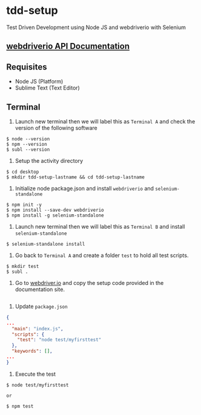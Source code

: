 # tdd-setup
Test Driven Development using Node JS and webdriverio with Selenium

## [webdriverio API Documentation](http://webdriver.io/api.html)

## Requisites
* Node JS (Platform)
* Sublime Text (Text Editor)

## Terminal
1. Launch new terminal then we will label this as ```Terminal A``` and check the version of the following software
```console
$ node --version
$ npm --version
$ subl --version
```

1. Setup the activity directory
```console
$ cd desktop
$ mkdir tdd-setup-lastname && cd tdd-setup-lastname
```

1. Initialize node package.json and install ```webdriverio``` and ```selenium-standalone```
```console
$ npm init -y
$ npm install --save-dev webdriverio
$ npm install -g selenium-standalone
```

1. Launch new terminal then we will label this as ```Terminal B``` and install ```selenium-standalone```
```console
$ selenium-standalone install
```

1. Go back to ```Terminal A``` and create a folder ```test``` to hold all test scripts.
```console
$ mkdir test
$ subl .
```

1. Go to [webdriver.io](http://webdriver.io/) and copy the setup code provided in the documentation site.
```javascript

```

1. Update ```package.json```
```json
{
...
  "main": "index.js",
  "scripts": {
    "test": "node test/myfirsttest"
  },
  "keywords": [],
...
}
```

1. Execute the test
```console
$ node test/myfirsttest

or

$ npm test
```
